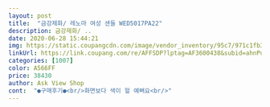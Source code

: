 ```yaml
---
layout: post 
title:  "금강제화/ 레노마 여성 샌들 WED5017PA22" 
description: 금강제화/ ..
date: 2020-06-28 15:44:21 
img: https://static.coupangcdn.com/image/vendor_inventory/95c7/971c1fb393fa96b4315748085e20b8864fea4d00d84869aac72781c79329.jpg 
linkUrl: https://link.coupang.com/re/AFFSDP?lptag=AF3600438&subid=ahnPublicAsk&pageKey=1610688832&itemId=2750724142&vendorItemId=70719175207&traceid=V0-113-f09790b11c6986b1 
categories: [1007] 
color: A566FF 
price: 38430 
author: Ask View Shop 
cont:  "●구매후기●<br/>화면보다 색이 헐 예뻐요<br/>" 
---
```

